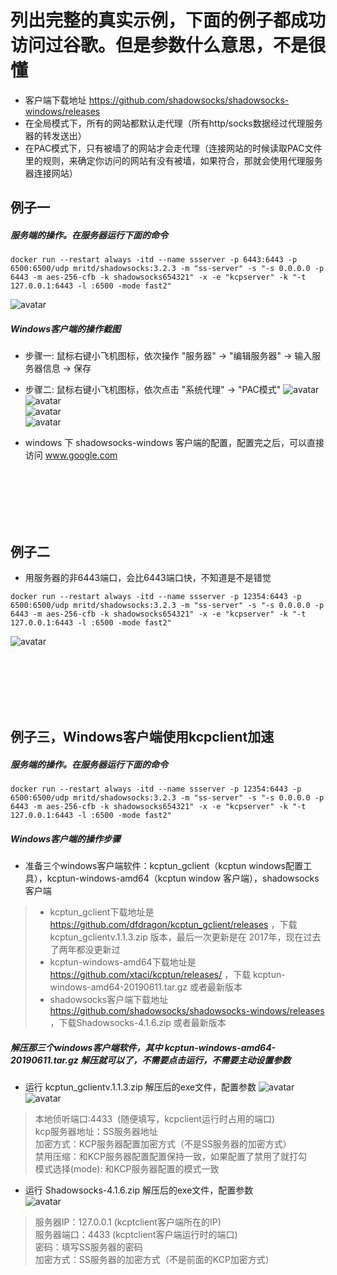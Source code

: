 # 列出完整的真实示例，下面的例子都成功访问过谷歌。但是参数什么意思，不是很懂

* 客户端下载地址 https://github.com/shadowsocks/shadowsocks-windows/releases  
* 在全局模式下，所有的网站都默认走代理（所有http/socks数据经过代理服务器的转发送出）  
* 在PAC模式下，只有被墙了的网站才会走代理（连接网站的时候读取PAC文件里的规则，来确定你访问的网站有没有被墙，如果符合，那就会使用代理服务器连接网站）  
  
## 例子一
##### 服务端的操作。在服务器运行下面的命令
```
docker run --restart always -itd --name ssserver -p 6443:6443 -p 6500:6500/udp mritd/shadowsocks:3.2.3 -m "ss-server" -s "-s 0.0.0.0 -p 6443 -m aes-256-cfb -k shadowsocks654321" -x -e "kcpserver" -k "-t 127.0.0.1:6443 -l :6500 -mode fast2"
```
![avatar](imgs/example001/shadowsocks-server-config-01.png)
##### Windows客户端的操作截图
* 步骤一: 鼠标右键小飞机图标，依次操作 "服务器" -> "编辑服务器" -> 输入服务器信息 -> 保存
* 步骤二: 鼠标右键小飞机图标，依次点击 "系统代理" -> "PAC模式"
![avatar](imgs/example001/shadowsocks-windows-client-config-01.png)  
![avatar](imgs/example001/shadowsocks-windows-client-config-02.png)  
![avatar](imgs/example001/shadowsocks-windows-client-config-03.png)  
![avatar](imgs/example001/browser-success-visit-google.png)  

* windows 下 shadowsocks-windows 客户端的配置，配置完之后，可以直接访问 www.google.com


<br><br><br><br><br>
## 例子二
* 用服务器的非6443端口，会比6443端口快，不知道是不是错觉
```
docker run --restart always -itd --name ssserver -p 12354:6443 -p 6500:6500/udp mritd/shadowsocks:3.2.3 -m "ss-server" -s "-s 0.0.0.0 -p 6443 -m aes-256-cfb -k shadowsocks654321" -x -e "kcpserver" -k "-t 127.0.0.1:6443 -l :6500 -mode fast2"
```
![avatar](imgs/example002/shadowsocks-server-config-01.png)


<br><br><br><br><br>
## 例子三，Windows客户端使用kcpclient加速
##### 服务端的操作。在服务器运行下面的命令
```
docker run --restart always -itd --name ssserver -p 12354:6443 -p 6500:6500/udp mritd/shadowsocks:3.2.3 -m "ss-server" -s "-s 0.0.0.0 -p 6443 -m aes-256-cfb -k shadowsocks654321" -x -e "kcpserver" -k "-t 127.0.0.1:6443 -l :6500 -mode fast2"
```
##### Windows客户端的操作步骤
* 准备三个windows客户端软件：kcptun_gclient（kcptun windows配置工具），kcptun-windows-amd64（kcptun window 客户端），shadowsocks客户端
> * kcptun_gclient下载地址是 https://github.com/dfdragon/kcptun_gclient/releases ，下载 kcptun_gclientv.1.1.3.zip 版本，最后一次更新是在 2017年，现在过去了两年都没更新过  
> * kcptun-windows-amd64下载地址是 https://github.com/xtaci/kcptun/releases/ ，下载 kcptun-windows-amd64-20190611.tar.gz 或者最新版本  
> * shadowsocks客户端下载地址 https://github.com/shadowsocks/shadowsocks-windows/releases ，下载Shadowsocks-4.1.6.zip 或者最新版本  

##### 解压那三个windows客户端软件，其中 kcptun-windows-amd64-20190611.tar.gz 解压就可以了，不需要点击运行，不需要主动设置参数

* 运行 kcptun_gclientv.1.1.3.zip 解压后的exe文件，配置参数
![avatar](imgs/example003/shadowsocks-windows-client-config-01.png)  
![avatar](imgs/example003/shadowsocks-windows-client-config-02.png)  
> 本地侦听端口:4433  (随便填写，kcpclient运行时占用的端口)  
> kcp服务器地址：SS服务器地址  
> 加密方式：KCP服务器配置加密方式（不是SS服务器的加密方式）  
> 禁用压缩：和KCP服务器配置配置保持一致，如果配置了禁用了就打勾  
> 模式选择(mode): 和KCP服务器配置的模式一致  
* 运行 Shadowsocks-4.1.6.zip 解压后的exe文件，配置参数  
![avatar](imgs/example003/shadowsocks-windows-client-config-03.png)  

> 服务器IP：127.0.0.1 (kcptclient客户端所在的IP)  
> 服务器端口：4433 (kcptclient客户端运行时的端口)  
> 密码：填写SS服务器的密码  
> 加密方式：SS服务器的加密方式（不是前面的KCP加密方式）  
